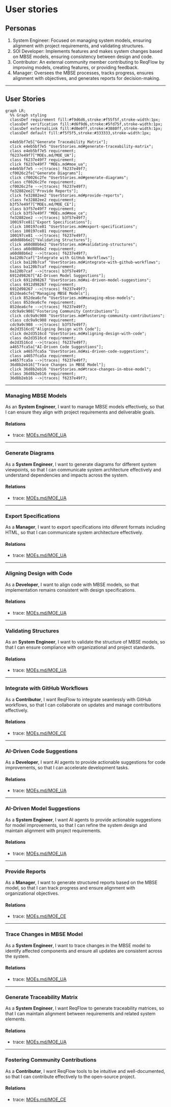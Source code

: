 # User stories

## Personas
1. System Engineer: Focused on managing system models, ensuring alignment with project requirements, and validating structures.  
2. SOI Developer: Implements features and makes system changes based on MBSE models, ensuring consistency between design and code.  
3. Contributor: An external community member contributing to ReqFlow by improving models, creating features, or providing feedback.  
4. Manager: Oversees the MBSE processes, tracks progress, ensures alignment with objectives, and generates reports for decision-making.  


---


## User Stories
```mermaid
graph LR;
  %% Graph styling
  classDef requirement fill:#f9d6d6,stroke:#f55f5f,stroke-width:1px;
  classDef verification fill:#d6f9d6,stroke:#5fd75f,stroke-width:1px;
  classDef externalLink fill:#d0e0ff,stroke:#3080ff,stroke-width:1px;
  classDef default fill:#f5f5f5,stroke:#333333,stroke-width:1px;

  e4eb5bf7e5["Generate Traceability Matrix"];
  click e4eb5bf7e5 "UserStories.md#generate-traceability-matrix";
  class e4eb5bf7e5 requirement;
  f6237e49f7["MOEs.md/MOE_UA"];
  class f6237e49f7 requirement;
  click f6237e49f7 "MOEs.md#moe_ua";
  e4eb5bf7e5 -->|traces| f6237e49f7;
  cf0026c2fe["Generate Diagrams"];
  click cf0026c2fe "UserStories.md#generate-diagrams";
  class cf0026c2fe requirement;
  cf0026c2fe -->|traces| f6237e49f7;
  fe32882ee2["Provide Reports"];
  click fe32882ee2 "UserStories.md#provide-reports";
  class fe32882ee2 requirement;
  b3f57e49f7["MOEs.md/MOE_CE"];
  class b3f57e49f7 requirement;
  click b3f57e49f7 "MOEs.md#moe_ce";
  fe32882ee2 -->|traces| b3f57e49f7;
  100197ce81["Export Specifications"];
  click 100197ce81 "UserStories.md#export-specifications";
  class 100197ce81 requirement;
  100197ce81 -->|traces| f6237e49f7;
  a60d88b6e2["Validating Structures"];
  click a60d88b6e2 "UserStories.md#validating-structures";
  class a60d88b6e2 requirement;
  a60d88b6e2 -->|traces| f6237e49f7;
  ba120b7caf["Integrate with GitHub Workflows"];
  click ba120b7caf "UserStories.md#integrate-with-github-workflows";
  class ba120b7caf requirement;
  ba120b7caf -->|traces| b3f57e49f7;
  6912d98267["AI-Driven Model Suggestions"];
  click 6912d98267 "UserStories.md#ai-driven-model-suggestions";
  class 6912d98267 requirement;
  6912d98267 -->|traces| f6237e49f7;
  852dea6cfe["Managing MBSE Models"];
  click 852dea6cfe "UserStories.md#managing-mbse-models";
  class 852dea6cfe requirement;
  852dea6cfe -->|traces| f6237e49f7;
  cdc9a9c908["Fostering Community Contributions"];
  click cdc9a9c908 "UserStories.md#fostering-community-contributions";
  class cdc9a9c908 requirement;
  cdc9a9c908 -->|traces| b3f57e49f7;
  de2d3516cd["Aligning Design with Code"];
  click de2d3516cd "UserStories.md#aligning-design-with-code";
  class de2d3516cd requirement;
  de2d3516cd -->|traces| f6237e49f7;
  a4657fca5a["AI-Driven Code Suggestions"];
  click a4657fca5a "UserStories.md#ai-driven-code-suggestions";
  class a4657fca5a requirement;
  a4657fca5a -->|traces| f6237e49f7;
  36d8b2eb16["Trace Changes in MBSE Model"];
  click 36d8b2eb16 "UserStories.md#trace-changes-in-mbse-model";
  class 36d8b2eb16 requirement;
  36d8b2eb16 -->|traces| f6237e49f7;
```


---


### Managing MBSE Models
As an **System Engineer**, I want to manage MBSE models effectively, so that I can ensure they align with project requirements and deliverable goals.

#### Relations
  * trace: [MOEs.md/MOE_UA](MOEs.md#moe_ua)
---

### Generate Diagrams
As a **System Engineer**, I want to generate diagrams for different system viewpoints, so that I can communicate system architecture effectively and understand dependencies and impacts across the system.

#### Relations
  * trace: [MOEs.md/MOE_UA](MOEs.md#moe_ua)
---

### Export Specifications
As a **Manager**, I want to export specifications into diferent formats including HTML, so that I can communicate system architecture effectively.

#### Relations
  * trace: [MOEs.md/MOE_UA](MOEs.md#moe_ua)
---

### Aligning Design with Code
As a **Developer**, I want to align code with MBSE models, so that implementation remains consistent with design specifications.

#### Relations
  * trace: [MOEs.md/MOE_UA](MOEs.md#moe_ua)
---

### Validating Structures
As an **System Engineer**, I want to validate the structure of MBSE models, so that I can ensure compliance with organizational and project standards.

#### Relations
  * trace: [MOEs.md/MOE_UA](MOEs.md#moe_ua)


---

### Integrate with GitHub Workflows
As a **Contributor**, I want ReqFlow to integrate seamlessly with GitHub workflows, so that I can collaborate on updates and manage contributions effectively.

#### Relations
  * trace: [MOEs.md/MOE_CE](MOEs.md#moe_ce)
---

### AI-Driven Code Suggestions
As a **Developer**, I want AI agents to provide actionable suggestions for code improvements, so that I can accelerate development tasks.

#### Relations
  * trace: [MOEs.md/MOE_UA](MOEs.md#moe_ua)
---

### AI-Driven Model Suggestions
		
As a **System Engineer**, I want AI agents to provide actionable suggestions for model improvements, so that I can refine the system design and maintain alignment with project requirements.

#### Relations
  * trace: [MOEs.md/MOE_UA](MOEs.md#moe_ua)
 
 
---

### Provide Reports
As a **Manager**, I want to generate structured reports based on the MBSE model, so that I can track progress and ensure alignment with organizational objectives.

#### Relations
  * trace: [MOEs.md/MOE_CE](MOEs.md#moe_ce)
---

### Trace Changes in MBSE Model
As a **System Engineer**, I want to trace changes in the MBSE model to identify affected components and ensure all updates are consistent across the system.

#### Relations
  * trace: [MOEs.md/MOE_UA](MOEs.md#moe_ua)
---

### Generate Traceability Matrix
As a **System Engineer**, I want ReqFlow to generate traceability matrices, so that I can maintain alignment between requirements and related system elements.

#### Relations
  * trace: [MOEs.md/MOE_UA](MOEs.md#moe_ua)
---

### Fostering Community Contributions
As a **Contributor**, I want ReqFlow tools to be intuitive and well-documented, so that I can contribute effectively to the open-source project.

#### Relations
  * trace: [MOEs.md/MOE_CE](MOEs.md#moe_ce)
